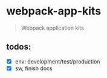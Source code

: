 # webpack-app-kits
> Webpack application kits

## todos:
- [x] env: development/test/production
- [x] sw, finish docs
